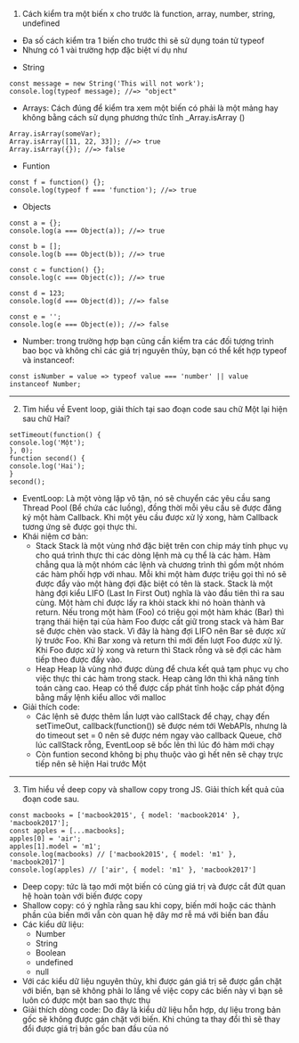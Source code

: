 1. Cách kiểm tra một biến x cho trước là function, array, number, string, undefined

- Đa số cách kiểm tra 1 biến cho trước thì sẽ sử dụng toán tử typeof
- Nhưng có 1 vài trường hợp đặc biệt ví dụ như

+ String

```
const message = new String('This will not work');
console.log(typeof message); //=> "object"
```

+ Arrays: Cách đúng để kiểm tra xem một biến có phải là một mảng hay không bằng cách sử dụng phương thức tĩnh _Array.isArray ()

```
Array.isArray(someVar);
Array.isArray([11, 22, 33]); //=> true
Array.isArray({}); //=> false
```
+ Funtion
```
const f = function() {};
console.log(typeof f === 'function'); //=> true
```
+ Objects
```
const a = {};
console.log(a === Object(a)); //=> true

const b = [];
console.log(b === Object(b)); //=> true

const c = function() {};
console.log(c === Object(c)); //=> true

const d = 123;
console.log(d === Object(d)); //=> false

const e = '';
console.log(e === Object(e)); //=> false
```    
+ Number: trong trường hợp bạn cũng cần kiểm tra các đối tượng trình bao bọc và không chỉ các giá trị nguyên thủy, bạn có thể kết hợp typeof và instanceof:
```
const isNumber = value => typeof value === 'number' || value instanceof Number;
```
--------------------------------------------------------------------------------------------------------------------------------------------------------------------

2. Tìm hiểu về Event loop, giải thích tại sao đoạn code sau chữ Một lại hiện sau chữ Hai?

```
setTimeout(function() {
console.log('Một');
}, 0);
function second() {
console.log('Hai');
}
second();
```

- EventLoop: Là một vòng lặp vô tận, nó sẽ chuyển các yêu cầu sang Thread Pool (Bể chứa các luồng), đồng thời mỗi yêu cầu sẽ được đăng ký một hàm Callback. Khi một yêu cầu được xử lý xong, hàm Callback tương ứng sẽ được gọi thực thi.
- Khái niệm cơ bản:
  - Stack
    Stack là một vùng nhớ đặc biệt trên con chip máy tính phục vụ cho quá trình thực thi các dòng lệnh mà cụ thể là các hàm. Hàm chẳng qua là một nhóm các lệnh và chương trình thì gồm một nhóm các hàm phối hợp với nhau. Mỗi khi một hàm được triệu gọi thì nó sẽ được đẩy vào một hàng đợi đặc biệt có tên là stack. Stack là một hàng đợi kiểu LIFO (Last In First Out) nghĩa là vào đầu tiên thì ra sau cùng. Một hàm chỉ được lấy ra khỏi stack khi nó hoàn thành và return.
    Nếu trong một hàm (Foo) có triệu gọi một hàm khác (Bar) thì trạng thái hiện tại của hàm Foo được cất giữ trong stack và hàm Bar sẽ được chèn vào stack. Vì đây là hàng đợi LIFO nên Bar sẽ được xử lý trước Foo. Khi Bar xong và return thì mới đến lượt Foo được xử lý. Khi Foo được xử lý xong và return thì Stack rỗng và sẽ đợi các hàm tiếp theo được đẩy vào.
  - Heap
    Heap là vùng nhớ được dùng để chưa kết quả tạm phục vụ cho việc thực thi các hàm trong stack. Heap càng lớn thì khả năng tính toán càng cao. Heap có thể được cấp phát tĩnh hoặc cấp phát động bằng mấy lệnh kiểu alloc với malloc
- Giải thích code:
  - Các lệnh sẽ được thêm lần lượt vào callStack để chạy, chạy đến setTimeOut, callback(function()) sẽ được ném tới WebAPIs, nhưng là do timeout set = 0 nên sẽ được ném ngay vào callback Queue, chờ lúc callStack rỗng, EventLoop sẽ bốc lên thì lúc đó hàm mới chạy
  - Còn funtion second không bị phụ thuộc vào gì hết nên sẽ chạy trực tiếp nên sẽ hiện Hai trước Một

--------------------------------------------------------------------------------------------------------------------------------------------------------------------

3. Tìm hiểu về deep copy và shallow copy trong JS. Giải thích kết quả của đoạn code sau.

```
const macbooks = ['macbook2015', { model: 'macbook2014' }, 'macbook2017'];
const apples = [...macbooks];
apples[0] = 'air';
apples[1].model = 'm1';
console.log(macbooks) // ['macbook2015', { model: 'm1' }, 'macbook2017']
console.log(apples) // ['air', { model: 'm1' }, 'macbook2017']
```

- Deep copy: tức là tạo mới một biến có cùng giá trị và được cắt đứt quan hệ hoàn toàn với biến được copy
- Shallow copy: có ý nghĩa rằng sau khi copy, biến mới hoặc các thành phần của biến mới vẫn còn quan hệ dây mơ rễ má với biến ban đầu
- Các kiểu dữ liệu: 
    + Number  
    + String 
    + Boolean 
    + undefined 
    + null
- Với các kiểu dữ liệu nguyên thủy, khi được gán giá trị sẽ được gắn chặt với biến, bạn sẽ không phải lo lắng về việc copy các biến này vì bạn sẽ luôn có được một ban sao thực thụ
- Giải thích dòng code:
  Do đây là kiểu dữ liệu hỗn hợp, dự liệu trong bản gốc sẽ không được gán chặt với biến. Khi chúng ta thay đổi thì sẽ thay đổi được giá trị bản gốc ban đầu của nó
